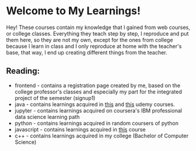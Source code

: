 # Welcome to My Learnings!

Hey! These courses contain my knowledge that I gained from web courses, or college classes. Everything they teach step by step, I reproduce and put them here, so they are not my own, except for the ones from college because I learn in class and I only reproduce at home with the teacher's base, that way, I end up creating different things from the teacher.

## Reading:
* frontend - contains a registration page created by me, based on the college professor's classes and especially my part for the integrated project of the semester (signup1)
* java - contains learnings acquired in <a href="https://www.udemy.com/course/programacao-java-para-iniciantes/learn/lecture/22381038?start=1#overview">this</a> and <a href="https://www.udemy.com/course/introducao-ao-java-e-orientacao-a-objetos/">this</a> udemy courses.
* jupyter - contains learnings acquired on coursera's IBM professional data science learning path
* python - contains learnings acquired in random coursers of python
* javascript - contains learnings acquired in <a href="https://ibm-learning.udemy.com/course/curso-web/">this</a> course
* c++ - contains learnings acquired in my college (Bachelor of Computer Science)
